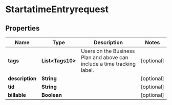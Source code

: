 

# StartatimeEntryrequest


## Properties

| Name | Type | Description | Notes |
|------------ | ------------- | ------------- | -------------|
|**tags** | [**List&lt;Tags10&gt;**](Tags10.md) | Users on the Business Plan and above can include a time tracking label. |  [optional] |
|**description** | **String** |  |  [optional] |
|**tid** | **String** |  |  [optional] |
|**billable** | **Boolean** |  |  [optional] |



